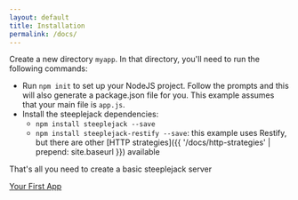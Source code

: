 ```yaml
---
layout: default
title: Installation
permalink: /docs/
---
```


Create a new directory `myapp`. In that directory, you'll need to run the following commands:

- Run `npm init` to set up your NodeJS project. Follow the prompts and this will also generate a package.json file for
  you.  This example assumes that your main file is `app.js`.
- Install the steeplejack dependencies:
    - `npm install steeplejack --save`
    - `npm install steeplejack-restify --save`: this example uses Restify, but there are other 
       [HTTP strategies]({{ '/docs/http-strategies' | prepend: site.baseurl }}) available
 
That's all you need to create a basic steeplejack server

<a href="{{ '/docs/your-first-app' | prepend: site.baseurl }}" class="next_button">Your First App</a>
